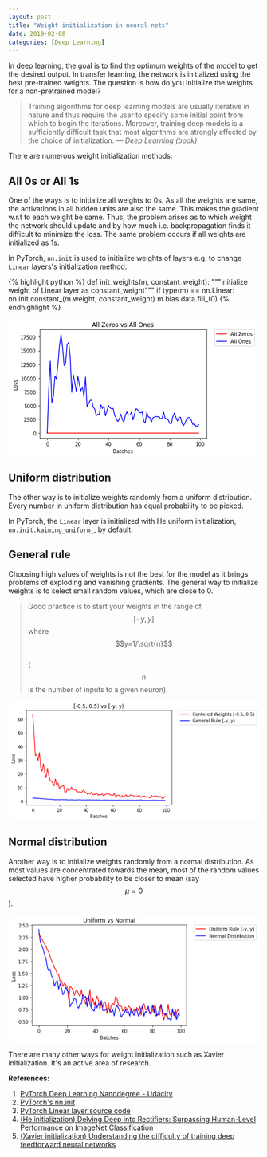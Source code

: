 ```yaml
---
layout: post
title: "Weight initialization in neural nets"
date: 2019-02-08
categories: [Deep Learning]
---
```


In deep learning, the goal is to find the optimum weights of the model to get the desired output. In transfer learning, the network is initialized using the best pre-trained weights. The question is how do you initialize the weights for a non-pretrained model?

> Training algorithms for deep learning models are usually iterative in nature and thus require the user to specify some initial point from which to begin the iterations. Moreover, training deep models is a sufficiently difficult task that most algorithms are strongly affected by the choice of initialization.
> &mdash; <cite>Deep Learning (book)</cite>

There are numerous weight initialization methods:

## All 0s or All 1s

One of the ways is to initialize all weights to 0s. As all the weights are same, the activations in all hidden units are also the same. This makes the gradient w.r.t to each weight be same. Thus, the problem arises as to which weight the network should update and by how much i.e. backpropagation finds it difficult to minimize the loss. The same problem occurs if all weights are initialized as 1s.

In PyTorch, `nn.init` is used to initialize weights of layers e.g. to change `Linear` layers's initialization method:

{% highlight python %}
def init_weights(m, constant_weight):
    """initialize weight of Linear layer as constant_weight"""
    if type(m) == nn.Linear:
        nn.init.constant_(m.weight, constant_weight)
        m.bias.data.fill_(0)
{% endhighlight %}

<img src="/img/weight_init0.png" style="display: block; margin: auto; width: auto; max-width: 100%;">

## Uniform distribution

The other way is to initialize weights randomly from a uniform distribution. Every number in uniform distribution has equal probability to be picked.

In PyTorch, the `Linear` layer is initialized with He uniform initialization, `nn.init.kaiming_uniform_`, by default.

## General rule

Choosing high values of weights is not the best for the model as it brings problems of exploding and vanishing gradients. The general way to initialize weights is to select small random values, which are close to 0.

> Good practice is to start your weights in the range of $$[-y, y]$$ where $$y=1/\sqrt{n}$$  
($$n$$ is the number of inputs to a given neuron).

<img src="/img/weight_init1.png" style="display: block; margin: auto; width: auto; max-width: 100%;">

## Normal distribution

Another way is to initialize weights randomly from a normal distribution. As most values are concentrated towards the mean, most of the random values selected have higher probability to be closer to mean (say $$\mu=0$$).

<img src="/img/weight_init2.png" style="display: block; margin: auto; width: auto; max-width: 100%;">

There are many other ways for weight initialization such as Xavier initialization. It's an active area of research.

**References:**  
1. [PyTorch Deep Learning Nanodegree - Udacity](https://in.udacity.com/course/deep-learning-nanodegree--nd101)  
2. [PyTorch's nn.init](https://pytorch.org/docs/stable/nn.html#torch-nn-init)  
3. [PyTorch Linear layer source code](https://pytorch.org/docs/stable/_modules/torch/nn/modules/linear.html)
4. [(He initialization) Delving Deep into Rectifiers: Surpassing Human-Level Performance on ImageNet Classification](https://arxiv.org/pdf/1502.01852v1.pdf)
5. [(Xavier initialization) Understanding the difficulty of training deep feedforward neural networks](http://jmlr.org/proceedings/papers/v9/glorot10a/glorot10a.pdf)

